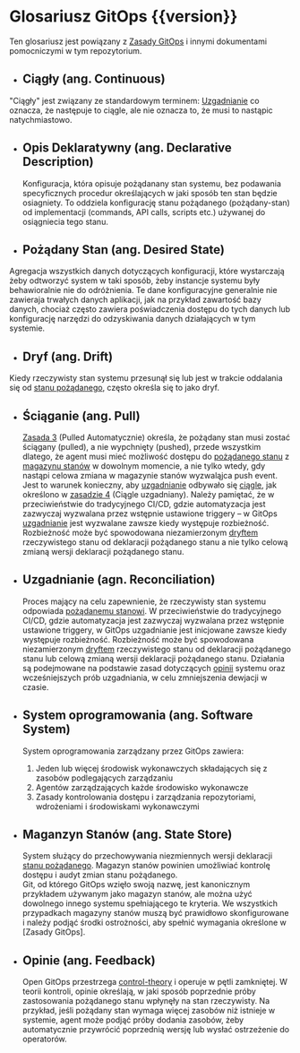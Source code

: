 # Glosariusz GitOps {{version}}

Ten glosariusz jest powiązany z [Zasady GitOps](./PRINCIPLES_pl.md) i innymi dokumentami pomocniczymi w tym repozytorium. 

- ## Ciągły (ang. Continuous)

"Ciągły" jest związany ze standardowym terminem: [Uzgadnianie](#Uzgadnianie (ang. Reconciliation)) co oznacza, że następuje to ciągle, ale nie oznacza to, że musi to nastąpic natychmiastowo.

- ## Opis Deklaratywny (ang. Declarative Description)

    Konfiguracja, która opisuje pożądanany stan systemu, bez podawania specyficznych procedur określających w jaki sposób ten stan będzie osiagniety. To oddziela konfigurację stanu pożądanego (pożądany-stan) od implementacji (commands, API calls, scripts etc.) używanej do osiągniecia tego stanu.

- ## Pożądany Stan (ang. Desired State)

Agregacja wszystkich danych dotyczących konfiguracji, które wystarczają żeby odtworzyć system w taki sposób, żeby instancje systemu były behawioralnie nie do odróżnienia.
Te dane konfiguracyjne generalnie nie zawieraja trwałych danych aplikacji, jak na przykład zawartość bazy danych, chociaż często zawiera poświadczenia dostępu do tych danych lub konfigurację narzędzi do odzyskiwania danych działających w tym systemie.
    
- ## Dryf (ang. Drift)

Kiedy rzeczywisty stan systemu przesunął się lub jest w trakcie oddalania się od [stanu pożądanego](#stan-pożądany), często określa się to jako dryf.

- ## Ściąganie (ang. Pull)

    [Zasada 3](./PRINCIPLES_pl.md) (Pulled Automatycznie) określa, że ​​pożądany stan musi zostać ściągany (pulled), a nie wypchnięty (pushed), przede wszystkim dlatego, że agent musi mieć możliwość dostępu do [pożądanego stanu](#pożądany-stan) z [magazynu stanów](#magazyn-stanów) w dowolnym momencie, a nie tylko wtedy, gdy nastąpi celowa zmiana w magazynie stanów wyzwaląjca push event.
    Jest to warunek konieczny, aby [uzgadnianie](#uzgadnianie) odbywało się [ciągle](#Ciągły), jak określono w [zasadzie 4](./PRINCIPLES.md) (Ciągle uzgadniany).
    Należy pamiętać, że w przeciwieństwie do tradycyjnego CI/CD, gdzie automatyzacja jest zazwyczaj wyzwalana przez wstępnie ustawione triggery – w GitOps [uzgadnianie](#uzgadnianie) jest wyzwalane zawsze kiedy występuje rozbieżność.
    Rozbieżność może być spowodowana niezamierzonym [dryftem](#dryft) rzeczywistego stanu od deklaracji pożądanego stanu a nie tylko celową zmianą wersji deklaracji pożądanego stanu.

- ## Uzgadnianie (agn. Reconciliation)

    Proces mający na celu zapewnienie, że rzeczywisty stan systemu odpowiada [pożądanemu stanowi](#stan-pożądany).
    W przeciwieństwie do tradycyjnego CI/CD, gdzie automatyzacja jest zazwyczaj wyzwalana przez wstępnie ustawione triggery, w GitOps uzgadnianie jest inicjowane zawsze kiedy występuje rozbieżność. Rozbieżność może być spowodowana niezamierzonym [dryftem](#dryft) rzeczywistego stanu od deklaracji pożądanego stanu lub celową zmianą wersji deklaracji pożądanego stanu.
    Działania są podejmowane na podstawie zasad dotyczących [opinii](/GLOSSARY_pl.md-opinie) systemu oraz wcześniejszych prób uzgadniania, w celu zmniejszenia dewjacji w czasie.

- ## System oprogramowania (ang. Software System)

    System oprogramowania zarządzany przez GitOps zawiera:

    1. Jeden lub więcej środowisk wykonawczych składających się z zasobów podlegających zarządzaniu
    1. Agentów zarządzających każde środowisko wykonawcze
    1. Zasady kontrolowania dostępu i zarządzania repozytoriami, wdrożeniami i środowiskami wykonawczymi

- ## Maganzyn Stanów (ang. State Store)

    System służący do przechowywania niezmiennych wersji deklaracji [stanu pożądanego](#pożądany-stan).
    Magazyn stanów powinien umożliwiać kontrolę dostępu i audyt zmian stanu pożądanego.     
    Git, od którego GitOps wzięło swoją nazwę, jest kanonicznym przykładem używanym jako magazyn stanów, ale można użyć dowolnego innego systemu spełniającego te kryteria.
    We wszystkich przypadkach magazyny stanów muszą być prawidłowo skonfigurowane i należy podjąć środki ostrożności, aby spełnić wymagania określone w [Zasady GitOps].

- ## Opinie (ang. Feedback)

    Open GitOps przestrzega [control-theory](https://en.wikipedia.org/wiki/Control_theory) i operuje w pętli zamkniętej. W teorii kontroli, opinie określają, w jaki sposób     poprzednie próby zastosowania pożądanego stanu wpłynęły na stan rzeczywisty. Na przykład, jeśli pożądany stan wymaga więcej zasobów niż istnieje w systemie, agent może podjąć próby dodania zasobów, żeby automatycznie przywrócić poprzednią wersję lub wysłać ostrzeżenie do operatorów. 
